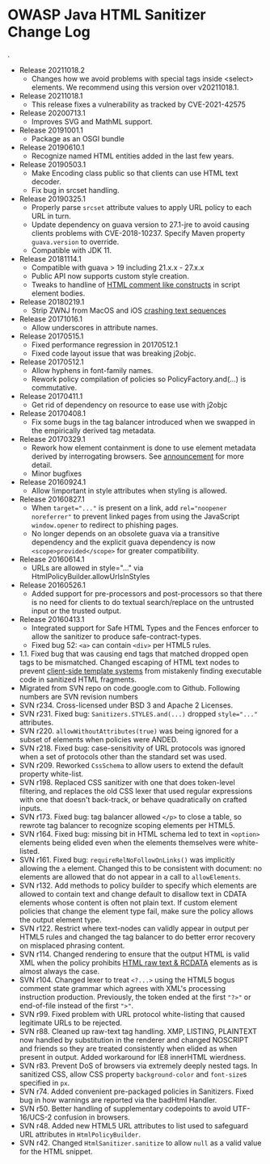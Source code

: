 # OWASP Java HTML Sanitizer Change Log
.
  * Release 20211018.2
    * Changes how we avoid problems with special tags inside &lt;select&gt; elements. We recommend using this version over v20211018.1.
  * Release 20211018.1
    * This release fixes a vulnerability as tracked by CVE-2021-42575
  * Release 20200713.1
    * Improves SVG and MathML support.
  * Release 20191001.1
    * Package as an OSGI bundle
  * Release 20190610.1
    * Recognize named HTML entities added in the last few years.
  * Release 20190503.1
    * Make Encoding class public so that clients can use HTML text decoder.
    * Fix bug in srcset handling.
  * Release 20190325.1
    * Properly parse `srcset` attribute values to apply URL policy to
      each URL in turn.
    * Update dependency on guava version to 27.1-jre to avoid causing clients
      problems with CVE-2018-10237.  Specify Maven property `guava.version`
      to override.
    * Compatible with JDK 11.
  * Release 20181114.1
    * Compatible with guava > 19 including 21.x.x - 27.x.x
    * Public API now supports custom style creation.
    * Tweaks to handline of [HTML comment like constructs](https://www.w3.org/TR/html5/scripting-1.html#restrictions-for-contents-of-script-elements) in script element bodies.
  * Release 20180219.1
    * Strip ZWNJ from MacOS and iOS [crashing text sequences](https://manishearth.github.io/blog/2018/02/15/picking-apart-the-crashing-ios-string/)
  * Release 20171016.1
    * Allow underscores in attribute names.
  * Release 20170515.1
    * Fixed performance regression in 20170512.1
    * Fixed code layout issue that was breaking j2objc.
  * Release 20170512.1
    * Allow hyphens in font-family names.
    * Rework policy compilation of policies so PolicyFactory.and(...) is
      commutative.
  * Release 20170411.1
    * Get rid of dependency on resource to ease use with j2objc
  * Release 20170408.1
    * Fix some bugs in the tag balancer introduced when we swapped in
      the empirically derived tag metadata.
  * Release 20170329.1
    * Rework how element containment is done to use element metadata
      derived by interrogating browsers.
      See [announcement](https://groups.google.com/forum/#!topic/owasp-java-html-sanitizer-support/KPOEjctiB_A) for more detail.
    * Minor bugfixes
  * Release 20160924.1
    * Allow !important in style attributes when styling is allowed.
  * Release 20160827.1
    * When `target="..."` is present on a link, add `rel="noopener noreferrer"`
      to prevent linked pages from using the JavaScript `window.opener` to
      redirect to phishing pages.
    * No longer depends on an obsolete guava via a transitive dependency and
      the explicit guava dependency is now `<scope>provided</scope>` for
      greater compatibility.
  * Release 20160614.1
    * URLs are allowed in style="..." via HtmlPolicyBuilder.allowUrlsInStyles
  * Release 20160526.1
    * Added support for pre-processors and post-processors so that there
      is no need for clients to do textual search/replace on the
      untrusted input or the trusted output.
  * Release 20160413.1
    * Integrated support for Safe HTML Types and the Fences enforcer to allow
      the sanitizer to produce safe-contract-types.
    * Fixed bug 52: `<a>` can contain `<div>` per HTML5 rules.
  * 1.1.  Fixed bug that was causing end tags that matched dropped open tags to be mismatched.
    Changed escaping of HTML text nodes to prevent [client-side template systems](docs/client-side-templates.md) from mistakenly finding executable code in sanitized HTML fragments.
  * Migrated from SVN repo on code.google.com to Github.  Following numbers are SVN revision numbers
  * SVN r234.  Cross-licensed under BSD 3 and Apache 2 Licenses.
  * SVN r231.  Fixed bug: `Sanitizers.STYLES.and(...)` dropped `style="..."` attributes.
  * SVN r220.  `allowWithoutAttributes(true)` was being ignored for a subset of elements when policies were ANDED.
  * SVN r218.  Fixed bug: case-sensitivity of URL protocols was ignored when a set of protocols other than the standard set was used.
  * SVN r209.  Reworked `CssSchema` to allow users to extend the default property white-list.
  * SVN r198.  Replaced CSS sanitizer with one that does token-level filtering, and replaces the old CSS lexer that used regular expressions with one that doesn't back-track, or behave quadratically on crafted inputs.
  * SVN r173.  Fixed bug: tag balancer allowed `</p>` to close a table, so rewrote tag balancer to recognize scoping elements per HTML5.
  * SVN r164.  Fixed bug: missing bit in HTML schema led to text in `<option>` elements being elided even when the elements themselves were white-listed.
  * SVN r161.  Fixed bug: `requireRelNoFollowOnLinks()` was implicitly allowing the `a` element.  Changed this to be consistent with document: no elements are allowed that do not appear in a call to `allowElements`.
  * SVN r132.  Add methods to policy builder to specify which elements are allowed to contain text and change default to disallow text in CDATA elements whose content is often not plain text.  If custom element policies that change the element type fail, make sure the policy allows the output element type.
  * SVN r122.  Restrict where text-nodes can validly appear in output per HTML5 rules and changed the tag balancer to do better error recovery on misplaced phrasing content.
  * SVN r114.  Changed rendering to ensure that the output HTML is valid XML when the policy prohibits [HTML raw text & RCDATA](http://www.whatwg.org/specs/web-apps/current-work/multipage/syntax.html#raw-text-elements) elements as is almost always the case.
  * SVN r104.  Changed lexer to treat `<?...>` using the HTML5 bogus comment state grammar which agrees with XML's processing instruction production.  Previously, the token ended at the first `"?>"` or end-of-file instead of the first `">"`.
  * SVN r99.  Fixed problem with URL protocol white-listing that caused legitimate URLs to be rejected.
  * SVN r88.  Cleaned up raw-text tag handling. XMP, LISTING, PLAINTEXT now handled by substitution in the renderer and changed NOSCRIPT and friends so they are treated consistently when elided as when present in output.  Added workaround for IE8 innerHTML wierdness.
  * SVN r83.  Prevent DoS of browsers via extremely deeply nested tags.  In sanitized CSS, allow CSS property `background-color` and `font-size`s specified in `px`.
  * SVN r74.  Added convenient pre-packaged policies in Sanitizers.  Fixed bug in how warnings are reported via the badHtml Handler.
  * SVN r50.  Better handling of supplementary codepoints to avoid UTF-16/UCS-2 confusion in browsers.
  * SVN r48.  Added new HTML5 URL attributes to list used to safeguard URL attributes in `HtmlPolicyBuilder`.
  * SVN r42.  Changed `HtmlSanitizer.sanitize` to allow `null` as a valid value for the HTML snippet.
